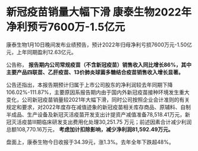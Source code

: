 # 新冠疫苗销量大幅下滑 康泰生物2022年净利预亏7600万-1.5亿元

康泰生物1月10日晚间发布业绩预告，预计2022年归母净利亏损7600万元-1.50亿元，上年同期盈利12.63亿元。

公告称， **报告期内公司常规疫苗（不含新冠疫苗）销售收入同比增长86%，其中主要产品四联苗、乙肝疫苗、13价肺炎球菌多糖结合疫苗销售收入增长显著。**

公告还指出，本报告期预计归属于上市公司股东的净利润较去年同期下降106.02%-111.87%，主要原因系报告期内由于国内外新冠疫苗接种环境发生重大变化，公司新冠疫苗销量较2021年大幅下滑，同时公司按照企业会计准则的有关规定和要求，对2022年度存在减值迹象的新冠疫苗相关库存商品、原辅料、自制半成品、生产设备及新冠灭活疫苗开发支出计提资产减值准备78,518.41万元，新冠灭活疫苗Ⅲ期临床研发支出费用化处理30,251.75
万元；前述因素合计减少利润总额108,770.16万元， **考虑加计扣除影响，减少净利润81,592.49万元。**

盘面上，康泰生物今日收报于34.39元，涨1.3%。去年全年下跌超48%。

